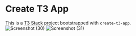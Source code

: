 # Create T3 App

This is a [T3 Stack](https://create.t3.gg/) project bootstrapped with `create-t3-app`.
![Screenshot (30)](https://github.com/nikitenko1/trpc-twit/assets/20661870/10997492-4636-4d64-9047-ab8699ec0540)
![Screenshot (31)](https://github.com/nikitenko1/trpc-twit/assets/20661870/1ee02749-1607-4faf-ab79-26d78f2a43e6)
